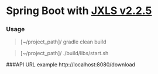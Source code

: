 Spring Boot with [JXLS v2.2.5](http://jxls.sourceforge.net/index.html)
===================

### Usage

> [~/project_path]/ gradle clean build

> [~/project_path]/ ./build/libs/start.sh

###API URL example
	http://localhost:8080/download
